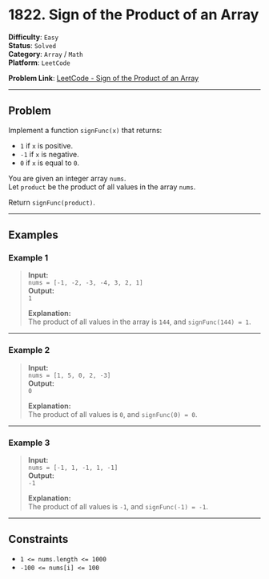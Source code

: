 # 1822. Sign of the Product of an Array

**Difficulty**: `Easy`  
**Status**: `Solved`  
**Category**: `Array` / `Math`  
**Platform**: `LeetCode`

**Problem Link**: [LeetCode - Sign of the Product of an Array](https://leetcode.com/problems/sign-of-the-product-of-an-array/description/?envType=study-plan-v2&envId=programming-skills)

---

## Problem

Implement a function `signFunc(x)` that returns:

- `1` if `x` is positive.
- `-1` if `x` is negative.
- `0` if `x` is equal to `0`.

You are given an integer array `nums`.  
Let `product` be the product of all values in the array `nums`.

Return `signFunc(product)`.

---

## Examples

### Example 1

> **Input:**  
> `nums = [-1, -2, -3, -4, 3, 2, 1]`  
> **Output:**  
> `1`
>
> **Explanation:**  
> The product of all values in the array is `144`, and `signFunc(144) = 1`.

---

### Example 2

> **Input:**  
> `nums = [1, 5, 0, 2, -3]`  
> **Output:**  
> `0`
>
> **Explanation:**  
> The product of all values is `0`, and `signFunc(0) = 0`.

---

### Example 3

> **Input:**  
> `nums = [-1, 1, -1, 1, -1]`  
> **Output:**  
> `-1`
>
> **Explanation:**  
> The product of all values is `-1`, and `signFunc(-1) = -1`.

---

## Constraints

- `1 <= nums.length <= 1000`
- `-100 <= nums[i] <= 100`
